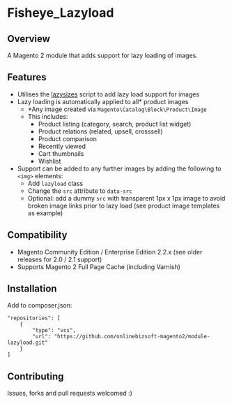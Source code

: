 # Fisheye_Lazyload

## Overview
A Magento 2 module that adds support for lazy loading of images.

## Features

* Utilises the [lazysizes](https://github.com/aFarkas/lazysizes) script to add lazy load support for images
* Lazy loading is automatically applied to all\* product images
    * \*Any image created via `Magento\Catalog\Block\Product\Image`
    * This includes:
    	* Product listing (category, search, product list widget)
    	* Product relations (related, upsell, crosssell)
    	* Product comparison
    	* Recently viewed
    	* Cart thumbnails
    	* Wishlist
* Support can be added to any further images by adding the following to `<img>` elements:
	* Add `lazyload` class
	* Change the `src` attribute to `data-src`
	* Optional: add a dummy `src` with transparent 1px x 1px image to avoid broken image links prior to lazy load (see product image templates as example) 

## Compatibility

* Magento Community Edition / Enterprise Edition 2.2.x (see older releases for 2.0 / 2.1 support)
* Supports Magento 2 Full Page Cache (including Varnish)

## Installation

Add to composer.json:

    "repositories": [
        {
            "type": "vcs",
            "url": "https://github.com/onlinebizsoft-magento2/module-lazyload.git"
        }
    ]
    
## Contributing
Issues, forks and pull requests welcomed :)
